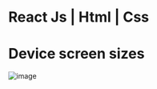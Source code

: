 # React Js | Html | Css

# Device screen sizes
![image](https://github.com/user-attachments/assets/a7261f98-1499-496d-88b9-a6fb1e3bd92e)
